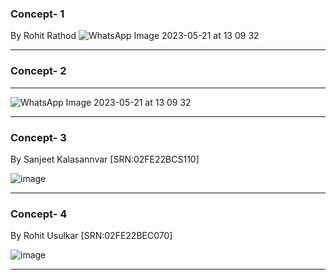 ### Concept- 1
By Rohit Rathod
![WhatsApp Image 2023-05-21 at 13 09 32](https://github.com/CEER-C/C12/assets/131231105/b0666610-3288-4741-b085-0e144e0e4e07)

***


### Concept- 2
***
![WhatsApp Image 2023-05-21 at 13 09 32](https://github.com/CEER-C/C12/assets/131231105/52bea70e-3483-4e0d-96d8-e4a51d87eafc)

***


### Concept- 3 
By Sanjeet Kalasannvar [SRN:02FE22BCS110]

![image](https://github.com/CEER-C/C12/assets/131159328/a28459f0-f270-459f-b844-0090f04dc3d3)


***
### Concept- 4 
By Rohit Usulkar [SRN:02FE22BEC070]


![image](https://github.com/CEER-C/C12/assets/131159328/8366ad98-1ed5-4259-b4b1-1e0748afce14)

***





